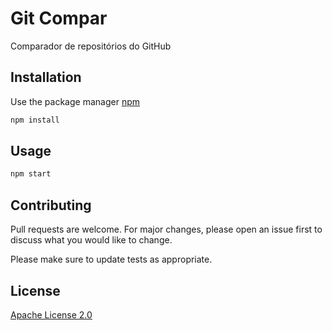 

# Git Compar

Comparador de repositórios do GitHub

## Installation

Use the package manager [npm](https://www.npmjs.com/get-npm)

```bash
npm install
```

## Usage


```bash
npm start
```

## Contributing
Pull requests are welcome. For major changes, please open an issue first to discuss what you would like to change.

Please make sure to update tests as appropriate.

## License
[Apache License 2.0](https://choosealicense.com/licenses/apache/)
